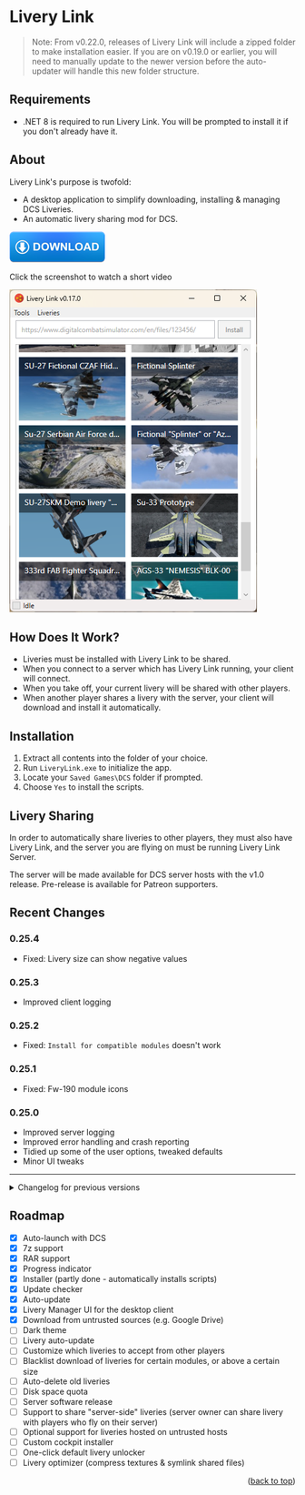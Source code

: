 # Livery Link

> Note: From v0.22.0, releases of Livery Link will include a zipped folder to make installation easier. If you are on v0.19.0 or earlier, you will need to manually update to the newer version before the auto-updater will handle this new folder structure.

## Requirements

- .NET 8 is required to run Livery Link. You will be prompted to install it if you don't already have it.

## About

Livery Link's purpose is twofold:
- A desktop application to simplify downloading, installing & managing DCS Liveries.
- An automatic livery sharing mod for DCS.

[![Download][download]](https://github.com/Camble/LiveryLink/releases/download/v0.25.4/LiveryLink.v0.25.4.zip)

Click the screenshot to watch a short video

[![Watch the video][screenshot]](https://youtu.be/h0i65DmegYQ)


## How Does It Work?

- Liveries must be installed with Livery Link to be shared.
- When you connect to a server which has Livery Link running, your client will connect.
- When you take off, your current livery will be shared with other players.
- When another player shares a livery with the server, your client will download and install it automatically.


## Installation

1. Extract all contents into the folder of your choice.
1. Run `LiveryLink.exe` to initialize the app.
1. Locate your `Saved Games\DCS` folder if prompted.
1. Choose `Yes` to install the scripts.


## Livery Sharing

In order to automatically share liveries to other players, they must also have Livery Link, and the server you are flying on must be running Livery Link Server.

The server will be made available for DCS server hosts with the v1.0 release. Pre-release is available for Patreon supporters.


## Recent Changes

### 0.25.4

- Fixed: Livery size can show negative values

### 0.25.3

- Improved client logging

### 0.25.2

- Fixed: `Install for compatible modules` doesn't work

### 0.25.1

- Fixed: Fw-190 module icons

### 0.25.0

- Improved server logging
- Improved error handling and crash reporting
- Tidied up some of the user options, tweaked defaults
- Minor UI tweaks

---

<details>
<summary>Changelog for previous versions</summary>

### 0.24.5

- Fixed: `Value cannot be null` error on first run

### 0.24.4

- Improved logging

### 0.24.3

- Improved how the updater works

### 0.24.2

- Fixed: Some Google Drive links won't download

### 0.24.1

- Fixed: `Receive from untrusted download locations` won't stay enabled

### 0.24.0

- Feature: Install liveries from Google Drive. In order to receive Google Drive shares, you will need to enable `Receive from untrusted download locations`
- Improvement: When installing liveries for compatible aircraft, automatically install for whichever variant is available
- Added: Default thumbnail for rotary aircraft
- Added: Visual indicator on manually installed liveries

---

### 0.23.0

- `Mods` & `Scripts` are now embedded into Livery Link, making the installation process simpler
- Fixed: NullReferenceException when extracting "solid" RAR archives (previous fix was a workaround for a specific example)
- Fixed: `manifest.json` AppVersion mistakenly updates when updating SeenCount of a livery

---

### 0.22.3

- Fixed: Received share is re-downloaded even when previously "Deleted Forever"

### 0.22.2

- Fixed: UI hangs and progress bar doesn't update when extracting liveries to disk

### 0.22.1

- Fixed: NullReferenceException when installing liveries from RAR.

### 0.22.0

- Feature: Delete Livery from within the new right-click context menu.
- Feature: Drag an image into the Livery Link window to use it as a thumbnail for that livery. Ideal for local files, which only display the default thumbnail.
- Improvement: When attempting to resolve which aircraft a livery is for and there are multiple matches (i.e. A10A, A10C, A10CII), check if there is one single installed module. If so, use this. Otherwise, the selection dialog will only display the possible modules.

---

### 0.21.3

- Fixed: Install notification gets stuck open

### 0.21.2

- Fixed: NullReferenceException when installing livery where texture files are not inside a subfolder
- Adjusted logging config to only keep 7 days of logs

### 0.21.1

- Fixed: Repeating "There was a problem installing the Livery Link mod" error
- Removed: F-5E 2024 from F-5E compatible modules

### 0.21.0

- Added: F-5E 2024
- Changed Livery name prefix from asterisk (*) to bullet (•) - I may make this customisable in future
- Improved error handling
- Improved performance of description.lua updates
- Server: Reduced logging noise 
- Server: Modified handshake
- Server: Fixed issue with sharing liveries when player reslots and returns to an aircraft

### 0.20.1

- Consolidate notifications when received liveries are installed
- Consolidate notifications when shared liveries are accepted
- Update Mig-29 texture definitions (fixes module detection)
- Increment livery ShareCount when shared livery is accepted

### 0.20.0

- Improved updater ready for future update with different folder structure
- Fixed: Double-clicking a livery won't open the folder where the path contains a comma

---

### 0.19.10

- Refactored aircraft detection by livery contents

### 0.19.9

- Fixed: Notification doesn't work when livery share has been accepted

### 0.19.8

- Fixed: Always prompted to select aircraft when installing livery

### 0.19.7

- Fixed: Ka-50 (Black Shark 3) liveries incorrectly installed as Black Shark 2
- Added used disk space to Livery card

### 0.19.6

- Fixed: Shared livery acceptance is incorrectly reported
- Fixed: DateLastSeen not updated correctly for livery packs
- Fixed: Certain image filetypes (png/jpg) are not extracted when installing liveries
- Fixed: Liveries requested from player even when in co-pilot seat

### 0.19.5

- Automatically highlight download URL text on focus
- Check for updates on exit

### 0.19.4

- Fixed: Always prompting to select aircraft when installing livery

### 0.19.3

- Fixed: Error when trying to open Options
- Fixed: Error when installing liveries for unknown modules

### 0.19.2

- Fixed an issue where corrupt `config.json` would prevent Livery Link from starting
- Added logging on startup to help diagnose future issues

### 0.19.1

- Improved module detection for user mod aircraft
- Fixed: Prompted to select aircraft every single livery in a pack

### 0.19.0

- Added notification when a shared livery is downloaded by other players
- Fixed: not prompted for module selection when installing unknown livery from disk
- Fixed: various issues when installing from disk
- General stability improvements

---

### 0.18.15

- Error when extracting invalid liveries from Zip now displays correctly for 7z and RAR archives.

### 0.18.14

- Removed: Test exception when installing liveries

### 0.18.13

- Fixed: Various errors during installation of liveries
- Added: About window

### 0.18.12

- Fixed: Liveries for third party mod aircraft don't show in the browser

### 0.18.11

- Fixed: Unable to install a livery from ED User Files that has no screenshot

### 0.18.10

- Clarified error messages when extraction fails

### 0.18.9

- Fixed: NullReferenceException when installing livery

### 0.18.8

- Added CH-47F

### 0.18.7

- Fixed: Duplicate error notification when installing an invalid livery

### 0.18.6

- Pressing `Enter` now works to install liveries

### 0.18.5

- Fixed: F-4E liveries not correctly detected (again)

### 0.18.4

- Fixed: Livery Link won't launch automatically with DCS

### 0.18.3

- Fixed: Incorrect livery name when `description.lua` uses `name_ru=` instead of `name=`

### 0.18.2

- Fixed: Liveries installed from local disk don't appear in the Livery browser

### 0.18.1

- Fixed: `Value cannot be null. (Parameter 'path2')` when installing liveries

### 0.18.0

- Added drag and drop livery installation

---

### 0.17.4

- Fixed: Unable to install liveries from non-English URLs

### 0.17.3

- Added support for OH58D Kiowa

### 0.17.2

- Fixed: Progress notification remains open if livery download is cancelled

### 0.17.1

- Fixed: F-4E liveries not correctly detected

### 0.17.0

- Added "Group by Aircraft" to Liveries menu
- Moved progress bar into notification instead of main window
- Refactored how liveries are stored in memory
- Standardised mod installation logic across Livery Link and Updater

---

### 0.16.6

- Fixed: updater won't launch automatically if username contains a space

### 0.16.5

- Fixed an issue when checking if DCS is running

### 0.16.4

- Added some logging for those who have auto-update problems

### 0.16.3

- Fixed: auto-updater installs DCS mod even if previously not installed by user

### 0.16.2

- Fixed a minor auto-updater issue 

### 0.16.1

- Fixed a minor issue with error logging

### 0.16.0

- Fixed conflict with F-4E Phantom II module

---

### 0.15.2

- Fixed: LiveryLink doesn't close automatically if DCS is running as an Administrator

### 0.15.1

- Fixed errors during Install/Removal of DCS Mod/Script

### 0.15.0 - Livery Browser Refactor

- Window can now also be resized horizontally
- Fixed: Deleting a module folder from the disk doesn't update the Livery Browser view

---

### 0.14.7

- Fixed some issues detecting DCS running process
- Added more notifications in the event of an error when downloading liveries


### 0.14.6

- Display an error if attempting to overwrite a mod file that's in use


### 0.14.5

- Fixed: `Livery not found` error when installing any livery

### 0.14.4

- Fixes a minor issue with the previous version

### 0.14.3

- Display error notification if livery could not be downloaded

### 0.14.2

- Fixed: Unable to detect if DCS has been closed if launched as Administrator

### 0.14.1

- Fixed: App can be launched more than once

### 0.14.0

- Improved how server/client communicate

---

### 0.13.8

- Fixed an issue communicating with DCS

### 0.13.7

- Fixed: settings not saved when closing settings window

### 0.13.6

- Fixed an issue detecting if DCS is running
- Fixed an issue opening connection to DCS to listen for events
- Minor tweaks to error handling

### 0.13.5

- Fixed: updater can only extract to existing folders

### 0.13.4

- Fixed a bug, which allowed multiple instances of Livery Link

### 0.13.3

- Added `Remove Mod` feature to `Tools` menu
- Fixed: Options window cannot be re-opened once closed

### 0.13.2

- Window can now be resized vertically
- Added `SeenCount` to keep track of how often liveries are seen
- Fixed: Options window can be opened twice
- Fixed: Issue reading livery details from folder


### 0.13.1

- Scripts installer now provides the option to postpone installation until DCS exits


### 0.13.0

- Improved sharing: only liveries selected by the player will be shared on takeoff

---

### 0.12.2

- Minor bugfixes

### 0.12.1

- Fixed: Crash on first run

### 0.12.0

- Browser will now update if a livery is deleted from the disk
- Liveries are sorted by `DateInstalled`
- Added `Liveries` menu with `Show All` option to separate your own liveries from those shared with you
- Added logging when liveries are installed
- Added notification when there was a failed livery installation
- `LiveryLinkUpdater.exe` now generates a log file to aid debugging
- Set IsInstalled to true if description.lua exists when loading liveries
- Fixed: Shared livery is downloaded twice if shared again when download is in progress

---

### 0.11.9

- Fixed an issue preventing shared liveries from being installed

### 0.11.8

- Fixed: `Install Scripts` can't properly close DCS

### 0.11.7

- Fixed: Livery install hangs on first ever run of Livery Link

### 0.11.6

- Fixed: When a shared livery is installed, the module can appear twice in the UI
- Fixed: Thumbnail not downloaded when shared livery is installed
- Fixed: Notification on new version download not working

### 0.11.5

- Fixed an issue preventing shared liveries from being installed
- Temp folder will now be cleared when Livery Link exits

### 0.11.4

- Updater can now be run manually
- Reworked script installation flow - user will only be prompted if necessary
- Display friendly module name in Livery Browser
- Fixed: Updater installs latest DCS mod even if mod wasn't installed previously
- Fixed: installing multi-module livery shows duplicate modules in browser
- Fixed: Livery Link fails to launch automatically if moved to a new location

### 0.11.3

- Fixed: Updsate notification not displayed if auto update is enabled
- Fixed: Updater re-downloads the latest version even if it was previously downloaded

### 0.11.2

- Added sharing rules for multi-module liveries & livery packs
- Fixed: Livery thumbnail is overwritten every time an update is made
- Update `DateLastSeen` each time a shared livery is received
- Update `SizeOnDisk` for each previously installed livery

### 0.11.1

- Fixed updater not launching

### 0.11.0

- Updated to .NET 8
- Added auto updater
- Improved 7zip extraction speed (10x)
- Restyled livery browser
- Disk space is now recorded for each livery installed
- Linked Liveries for community modules will only be downloaded if the mod is installed
- Fixed: All liveries from the same pack have the same name
- Fixed: Can't delete Livery thumbnail while Livery Link is running
- Fixed: Liveries not shared properly when connecting to server
- Fixed an issue installing liveries where `description.lua` doesn't specify the livery name
- Properly fixed sharing multiple liveries
- Fixed an issue when sharing more than one livery
- Added support to install liveries for community mod aircraft
- Fixed socket timeout issue when installing livery for the first time
- Display DCS server name in status bar when connected
- Fixed `Value cannot be null` error on upgrade to v0.10.0
</details>

## Roadmap

- [x] Auto-launch with DCS
- [x] 7z support
- [x] RAR support
- [x] Progress indicator
- [x] Installer (partly done - automatically installs scripts)
- [x] Update checker
- [x] Auto-update
- [x] Livery Manager UI for the desktop client
- [x] Download from untrusted sources (e.g. Google Drive)
- [ ] Dark theme
- [ ] Livery auto-update
- [ ] Customize which liveries to accept from other players
- [ ] Blacklist download of liveries for certain modules, or above a certain size
- [ ] Auto-delete old liveries
- [ ] Disk space quota
- [ ] Server software release
- [ ] Support to share "server-side" liveries (server owner can share livery with players who fly on their server)
- [ ] Optional support for liveries hosted on untrusted hosts
- [ ] Custom cockpit installer
- [ ] One-click default livery unlocker
- [ ] Livery optimizer (compress textures & symlink shared files)

<p align="right">(<a href="#livery-link">back to top</a>)</p>

[screenshot]: https://github.com/Camble/LiveryLink/blob/main/screenshot-0.17.0.png
[download]: https://github.com/Camble/LiveryLink/blob/main/download.png